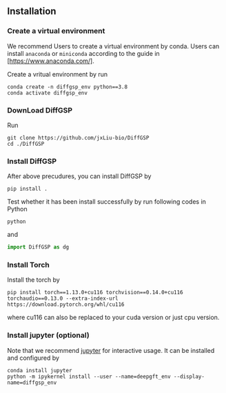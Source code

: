 ## Installation

### Create a virtual environment
We recommend Users to create a virtual environment by conda. Users can
install ```anaconda``` or ```miniconda``` according to the guide in [https://www.anaconda.com/].

Create a vritual environment by run

```shell
conda create -n diffgsp_env python==3.8
conda activate diffgsp_env
```

### DownLoad DiffGSP
Run
```shell
git clone https://github.com/jxLiu-bio/DiffGSP
cd ./DiffGSP

```

### Install DiffGSP
After above precudures, you can install DiffGSP by
```shell
pip install .
```

Test whether it has been install successfully by run following codes in Python
```shell
python
``` 
and 
```Python
import DiffGSP as dg
```
### Install Torch

Install the torch by
```shell
pip install torch==1.13.0+cu116 torchvision==0.14.0+cu116 torchaudio==0.13.0 --extra-index-url https://download.pytorch.org/whl/cu116
```
where cu116 can also be replaced to your cuda version or just cpu version.

### Install jupyter (optional)
Note that we recommend [jupyter](https://jupyter.org/) for interactive usage. It can be installed and configured by

```shell
conda install jupyter
python -m ipykernel install --user --name=deepgft_env --display-name=diffgsp_env
```
